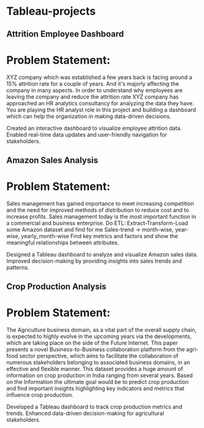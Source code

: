 # Tableau-projects

## Attrition Employee Dashboard
# Problem Statement:
 XYZ company which was established a few years back is facing around a 15% attrition rate for
 a couple of years. And it's majorly affecting the company in many aspects. In order to
 understand why employees are leaving the company and reduce the attrition rate XYZ
 company has approached an HR analytics consultancy for analyzing the data they have. You
 are playing the HR analyst role in this project and building a dashboard which can help the
 organization in making data-driven decisions.

Created an interactive dashboard to visualize employee attrition data.
Enabled real-time data updates and user-friendly navigation for stakeholders.


## Amazon Sales Analysis
#  Problem Statement:
 Sales management has gained importance to meet increasing competition and the
 need for improved methods of distribution to reduce cost and to increase profits. Sales
 management today is the most important function in a commercial and business
 enterprise.
 Do ETL: Extract-Transform-Load some Amazon dataset and find for me
 Sales-trend -> month-wise, year-wise, yearly_month-wise
 Find key metrics and factors and show the meaningful relationships between
 attributes. 

Designed a Tableau dashboard to analyze and visualize Amazon sales data.
Improved decision-making by providing insights into sales trends and patterns.


## Crop Production Analysis
# Problem Statement:
 The Agriculture business domain, as a vital part of the overall supply chain, is
 expected to highly evolve in the upcoming years via the developments, which are
 taking place on the side of the Future Internet. This paper presents a novel
 Business-to-Business collaboration platform from the agri-food sector perspective,
 which aims to facilitate the collaboration of numerous stakeholders belonging to
 associated business domains, in an effective and flexible manner.
 This dataset provides a huge amount of information on crop production in India
 ranging from several years. Based on the Information the ultimate goal would be to
 predict crop production and find important insights highlighting key indicators and
 metrics that influence crop production.
 
Developed a Tableau dashboard to track crop production metrics and trends.
Enhanced data-driven decision-making for agricultural stakeholders.
